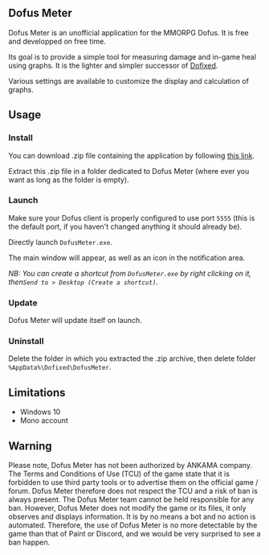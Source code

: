 ## Dofus Meter
Dofus Meter is an unofficial application for the MMORPG Dofus. It is free and developped on free time.

Its goal is to provide a simple tool for measuring damage and in-game heal using graphs. It is the lighter and simpler successor of [Dofixed](https://dofixed.github.io/).

Various settings are available to customize the display and calculation of graphs.

## Usage
### Install

You can download .zip file containing the application by following [this link](https://github.com/DofusMeter/archive/raw/master/DofusMeter.zip).

Extract this .zip file in a folder dedicated to Dofus Meter (where ever you want as long as the folder is empty).

### Launch

Make sure your Dofus client is properly configured to use port `5555` (this is the default port, if you haven't changed anything it should already be).

Directly launch `DofusMeter.exe`.

The main window will appear, as well as an icon in the notification area.

*NB: You can create a shortcut from `DofusMeter.exe` by right clicking on it, then` Send to > Desktop (Create a shortcut) `.*

### Update

Dofus Meter will update itself on launch.

### Uninstall

Delete the folder in which you extracted the .zip archive, then delete folder `%AppData%\Dofixed\DofusMeter`.

## Limitations

*  Windows 10
*  Mono account

## Warning

Please note, Dofus Meter has not been authorized by ANKAMA company. The Terms and Conditions of Use (TCU) of the game state that it is forbidden to use third party tools or to advertise them on the official game / forum. Dofus Meter therefore does not respect the TCU and a risk of ban is always present. The Dofus Meter team cannot be held responsible for any ban. However, Dofus Meter does not modify the game or its files, it only observes and displays information. It is by no means a bot and no action is automated. Therefore, the use of Dofus Meter is no more detectable by the game than that of Paint or Discord, and we would be very surprised to see a ban happen.
